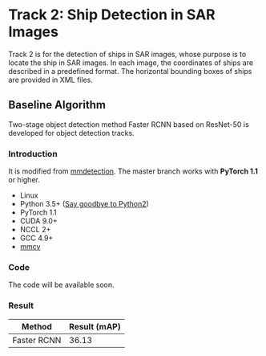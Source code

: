 # Track 2: Ship Detection in SAR Images

Track 2 is for the detection of ships in SAR images, whose purpose is to locate the ship in SAR images. In each image, the coordinates of ships are described in a predefined format. The horizontal bounding boxes of ships are provided in XML files.

## Baseline Algorithm
Two-stage object detection method Faster RCNN based on ResNet-50 is developed for object detection tracks.

### Introduction
It is modified from [mmdetection](https://github.com/open-mmlab/mmdetection). The master branch works with **PyTorch 1.1** or higher.

- Linux
- Python 3.5+ ([Say goodbye to Python2](https://python3statement.org/))
- PyTorch 1.1
- CUDA 9.0+
- NCCL 2+
- GCC 4.9+
- [mmcv](https://github.com/open-mmlab/mmcv)

### Code
The code will be available soon.

### Result

|    Method   | Result (mAP) |
| ----------- | ----------- |
| Faster RCNN | 36.13 |